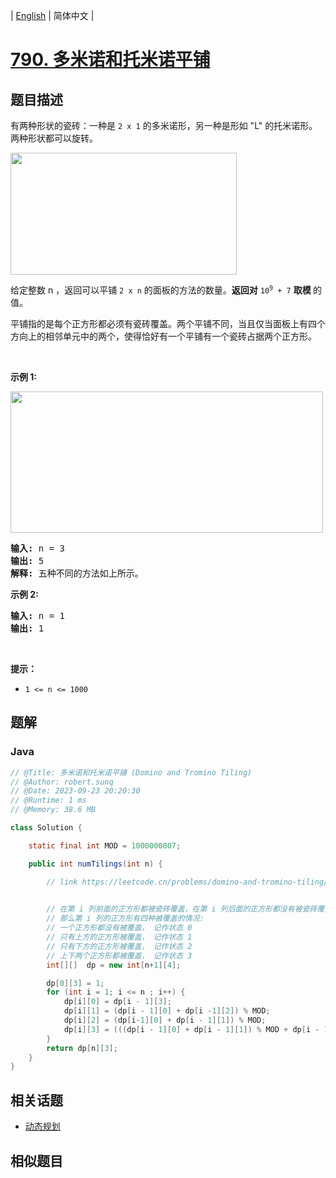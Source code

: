 
| [English](README_EN.md) | 简体中文 |

# [790. 多米诺和托米诺平铺](https://leetcode.cn//problems/domino-and-tromino-tiling/)

## 题目描述

<p>有两种形状的瓷砖：一种是&nbsp;<code>2 x 1</code> 的多米诺形，另一种是形如&nbsp;"L" 的托米诺形。两种形状都可以旋转。</p>

<p><img src="https://assets.leetcode.com/uploads/2021/07/15/lc-domino.jpg" style="height: 195px; width: 362px;" /></p>

<p>给定整数 n ，返回可以平铺&nbsp;<code>2 x n</code> 的面板的方法的数量。<strong>返回对</strong>&nbsp;<code>10<sup>9</sup>&nbsp;+ 7</code>&nbsp;<strong>取模&nbsp;</strong>的值。</p>

<p>平铺指的是每个正方形都必须有瓷砖覆盖。两个平铺不同，当且仅当面板上有四个方向上的相邻单元中的两个，使得恰好有一个平铺有一个瓷砖占据两个正方形。</p>

<p>&nbsp;</p>

<p><strong>示例 1:</strong></p>

<p><img src="https://assets.leetcode.com/uploads/2021/07/15/lc-domino1.jpg" style="height: 226px; width: 500px;" /></p>

<pre>
<strong>输入:</strong> n = 3
<strong>输出:</strong> 5
<strong>解释:</strong> 五种不同的方法如上所示。
</pre>

<p><strong>示例 2:</strong></p>

<pre>
<strong>输入:</strong> n = 1
<strong>输出:</strong> 1
</pre>

<p>&nbsp;</p>

<p><strong>提示：</strong></p>

<ul>
	<li><code>1 &lt;= n &lt;= 1000</code></li>
</ul>


## 题解


### Java

```Java
// @Title: 多米诺和托米诺平铺 (Domino and Tromino Tiling)
// @Author: robert.sunq
// @Date: 2023-09-23 20:20:30
// @Runtime: 1 ms
// @Memory: 38.6 MB

class Solution {

    static final int MOD = 1000000007;

    public int numTilings(int n) {

        // link https://leetcode.cn/problems/domino-and-tromino-tiling/solutions/1962465/duo-mi-nuo-he-tuo-mi-nuo-ping-pu-by-leet-7n0j/

        
        // 在第 i 列前面的正方形都被瓷砖覆盖，在第 i 列后面的正方形都没有被瓷砖覆盖（i 从 1 开始计数）。
        // 那么第 i 列的正方形有四种被覆盖的情况:
        // 一个正方形都没有被覆盖， 记作状态 0
        // 只有上方的正方形被覆盖， 记作状态 1
        // 只有下方的正方形被覆盖， 记作状态 2
        // 上下两个正方形都被覆盖， 记作状态 3
        int[][]  dp = new int[n+1][4];

        dp[0][3] = 1;
        for (int i = 1; i <= n ; i++) {
            dp[i][0] = dp[i - 1][3];
            dp[i][1] = (dp[i - 1][0] + dp[i -1][2]) % MOD;
            dp[i][2] = (dp[i-1][0] + dp[i - 1][1]) % MOD;
            dp[i][3] = (((dp[i - 1][0] + dp[i - 1][1]) % MOD + dp[i - 1][2]) % MOD + dp[i - 1][3]) % MOD;
        }
        return dp[n][3];
    }
}
```



## 相关话题

- [动态规划](https://leetcode.cn//tag/dynamic-programming)

## 相似题目



